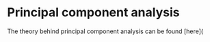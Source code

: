 # Principal component analysis

The theory behind principal component analysis can be found [here](
